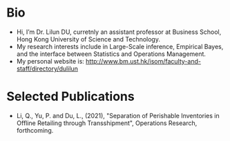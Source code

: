 # Bio
- Hi, I’m Dr. Lilun DU, curretnly an assistant professor at Business School, Hong Kong University of Science and Technology.
- My research interests include in Large-Scale inference, Empirical Bayes, and the interface between Statistics and Operations Management.
- My personal website is: http://www.bm.ust.hk/isom/faculty-and-staff/directory/dulilun
# Selected Publications
- Li, Q., Yu, P. and Du, L., (2021), "Separation of Perishable Inventories in Offline Retailing through Transshipment", Operations Research, forthcoming.

<!---
dulilun/dulilun is a ✨ special ✨ repository because its `README.md` (this file) appears on your GitHub profile.
You can click the Preview link to take a look at your changes.
--->
